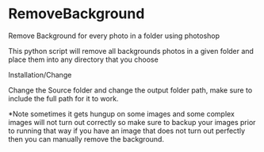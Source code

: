 # RemoveBackground
Remove Background for every photo in a folder using photoshop

This python script will remove all backgrounds photos in a given folder and place them into any directory that you choose

Installation/Change

Change the Source folder and change the output folder path, make sure to include the full path for it to work. 


*Note sometimes it gets hungup on some images and some complex images will not turn out correctly so make sure to backup your images prior to running that way if you have an image that does not turn out perfectly then you can manually remove the background.

